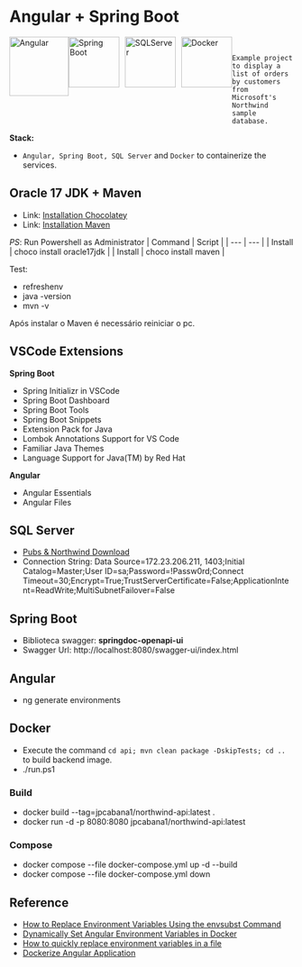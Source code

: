 # Angular + Spring Boot

<img src="https://angular.gallerycdn.vsassets.io/extensions/angular/ng-template/16.0.0/1683140320423/Microsoft.VisualStudio.Services.Icons.Default" alt="Angular" style="height: 105x; width: 105px;float: left;">
<img src="https://vscjava.gallerycdn.vsassets.io/extensions/vscjava/vscode-spring-boot-dashboard/0.13.2023051200/1683849854838/Microsoft.VisualStudio.Services.Icons.Default" alt="Spring Boot" style="height: 90px; width: 90px;float: left;">
<img src="https://ms-mssql.gallerycdn.vsassets.io/extensions/ms-mssql/sql-bindings-vscode/0.4.0/1684435163379/Microsoft.VisualStudio.Services.Icons.Default"alt="SQLServer" style="height: 90px; width: 90px; margin-left: 10px;float: left;">
<img src="https://cdn-icons-png.flaticon.com/512/5969/5969059.png"alt="Docker" style="height: 90px; width: 90px; margin-left: 10px;float: left;">


<br/>

    Example project to display a list of orders by customers from Microsoft's Northwind sample database.   
**Stack:**

* ```Angular, Spring Boot, SQL Server``` and ```Docker``` to containerize the services.



## Oracle 17 JDK + Maven
- Link: [Installation Chocolatey](https://community.chocolatey.org/packages/oracle17jdk#install)
- Link: [Installation Maven](https://community.chocolatey.org/packages/maven)

*PS*: Run Powershell as Administrator
| Command |  Script | 
| --- | --- |
| Install |   choco install oracle17jdk |
| Install |   choco install maven |



Test: 
* refreshenv
* java -version
* mvn -v

Após instalar o Maven é necessário reiniciar o pc.

## VSCode Extensions

**Spring Boot**
* Spring Initializr in VSCode
* Spring Boot Dashboard
* Spring Boot Tools
* Spring Boot Snippets
* Extension Pack for Java
* Lombok Annotations Support for VS Code
* Familiar Java Themes
* Language Support for Java(TM) by Red Hat

**Angular**
* Angular Essentials 
* Angular Files

## SQL Server 
* [Pubs & Northwind Download](https://github.com/Microsoft/sql-server-samples/tree/master/samples/databases/northwind-pubs)
* Connection String: Data Source=172.23.206.211, 1403;Initial Catalog=Master;User ID=sa;Password=!Passw0rd;Connect Timeout=30;Encrypt=True;TrustServerCertificate=False;ApplicationIntent=ReadWrite;MultiSubnetFailover=False


## Spring Boot
* Biblioteca swagger: **springdoc-openapi-ui**
* Swagger Url: http://localhost:8080/swagger-ui/index.html

## Angular

* ng generate environments

## Docker 

* Execute the command ```cd api; mvn clean package -DskipTests; cd ..``` to build backend image.
* ./run.ps1

### Build
* docker build --tag=jpcabana1/northwind-api:latest  .
* docker run -d -p 8080:8080 jpcabana1/northwind-api:latest 

### Compose
* docker compose --file docker-compose.yml up -d --build
* docker compose --file docker-compose.yml down


## Reference
* [How to Replace Environment Variables Using the envsubst Command](https://linuxhandbook.com/envsubst-command/)
* [Dynamically Set Angular Environment Variables in Docker](https://nkpremices.com/dynamically-set-angular-env-variables-in-docker/)
* [How to quickly replace environment variables in a file](https://skofgar.ch/dev/2020/08/how-to-quickly-replace-environment-variables-in-a-file/)
* [Dockerize Angular Application](https://medium.com/codex/dockerize-angular-application-69e7503d1816)


